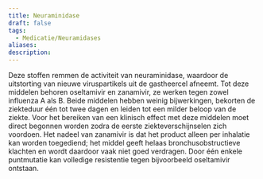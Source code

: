 ```yaml
---
title: Neuraminidase
draft: false
tags:
  - Medicatie/Neuramidases
aliases: 
description:
---
```


Deze stoffen remmen de activiteit van neuraminidase, waardoor de uitstorting van nieuwe viruspartikels uit de gastheercel afneemt. Tot deze middelen behoren oseltamivir en zanamivir, ze werken tegen zowel influenza A als B. Beide middelen hebben weinig bijwerkingen, bekorten de ziekteduur één tot twee dagen en leiden tot een milder beloop van de ziekte. Voor het bereiken van een klinisch effect met deze middelen moet direct begonnen worden zodra de eerste ziekteverschijnselen zich voordoen. Het nadeel van zanamivir is dat het product alleen per inhalatie kan worden toegediend; het middel geeft helaas bronchusobstructieve klachten en wordt daardoor vaak niet goed verdragen. Door één enkele puntmutatie kan volledige resistentie tegen bijvoorbeeld oseltamivir ontstaan.